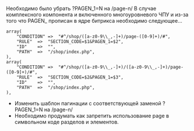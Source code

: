 Необходимо было убрать ?PAGEN_1=N на /page-n/ В случае комплексного компонента и включенного многоуровневого ЧПУ и из-за того что PAGEN_ прописан в ядре битрикса необходимо следующее...

    array(
		"CONDITION"	=>	"#^/shop/([a-z0-9\\_,-]+)/page-([0-9]+)/#",
		"RULE"	=>	"SECTION_CODE=$1&PAGEN_1=$2",
		"ID"	=>	"",
		"PATH"	=>	"/shop/index.php",
	),
	array(
		"CONDITION"	=>	"#^/shop/([a-z0-9\\_,-]+)/([a-z0-9\\_,-]+)/page-([0-9]+)/#",
		"RULE"	=>	"SECTION_CODE=$2&PAGEN_1=$3",
		"ID"	=>	"",
		"PATH"	=>	"/shop/index.php",
	),

+ Изменить шаблон пагинации с соответствующей заменой ?PAGEN_1=N на /page-n/
+ Необходимо продумать как запретить использование page в символьном коде разделов и элементов.